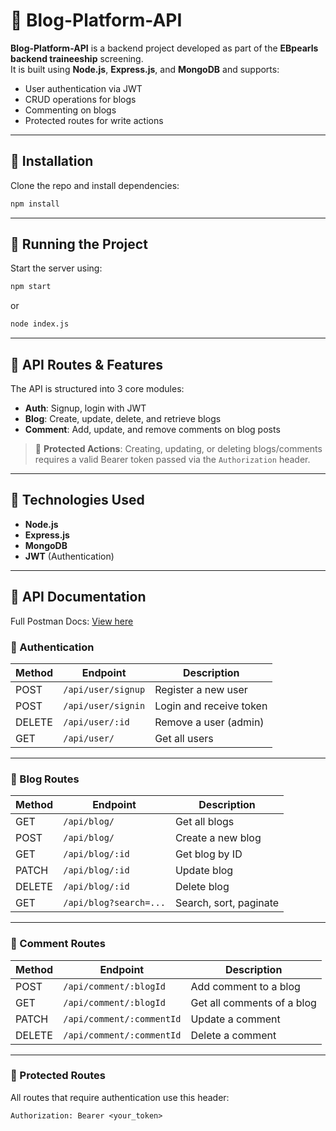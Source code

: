 # 📝 Blog-Platform-API

**Blog-Platform-API** is a backend project developed as part of the **EBpearls backend traineeship** screening.  
It is built using **Node.js**, **Express.js**, and **MongoDB** and supports:

- User authentication via JWT
- CRUD operations for blogs
- Commenting on blogs
- Protected routes for write actions

---

## 🚀 Installation

Clone the repo and install dependencies:

```bash
npm install
```

---

## 🏃 Running the Project

Start the server using:

```bash
npm start
```

or

```bash
node index.js
```

---

## 📁 API Routes & Features

The API is structured into 3 core modules:

* **Auth**: Signup, login with JWT
* **Blog**: Create, update, delete, and retrieve blogs
* **Comment**: Add, update, and remove comments on blog posts

> 🔐 **Protected Actions**: Creating, updating, or deleting blogs/comments requires a valid Bearer token passed via the `Authorization` header.

---

## 🧪 Technologies Used

* **Node.js**
* **Express.js**
* **MongoDB**
* **JWT** (Authentication)

---

## 📄 API Documentation

Full Postman Docs: [View here](https://documenter.getpostman.com/view/39810500/2sB3BAMCn5)

### 🔐 Authentication

| Method | Endpoint           | Description             |
| ------ | ------------------ | ----------------------- |
| POST   | `/api/user/signup` | Register a new user     |
| POST   | `/api/user/signin` | Login and receive token |
| DELETE | `/api/user/:id`    | Remove a user (admin)   |
| GET    | `/api/user/`       | Get all users           |

---

### 📝 Blog Routes

| Method | Endpoint               | Description            |
| ------ | ---------------------- | ---------------------- |
| GET    | `/api/blog/`           | Get all blogs          |
| POST   | `/api/blog/`           | Create a new blog      |
| GET    | `/api/blog/:id`        | Get blog by ID         |
| PATCH  | `/api/blog/:id`        | Update blog            |
| DELETE | `/api/blog/:id`        | Delete blog            |
| GET    | `/api/blog?search=...` | Search, sort, paginate |

---

### 💬 Comment Routes

| Method | Endpoint                  | Description                |
| ------ | ------------------------- | -------------------------- |
| POST   | `/api/comment/:blogId`    | Add comment to a blog      |
| GET    | `/api/comment/:blogId`    | Get all comments of a blog |
| PATCH  | `/api/comment/:commentId` | Update a comment           |
| DELETE | `/api/comment/:commentId` | Delete a comment           |

---

### 🔑 Protected Routes

All routes that require authentication use this header:

```http
Authorization: Bearer <your_token>
```